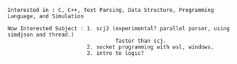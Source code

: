     Interested in : C, C++, Text Parsing, Data Structure, Programming Language, and Simulation
    
    Now Interested Subject : 1. scj2 (experimental? parallel parser, using simdjson and thread.)
                                      faster than scj. 
                             2. socket programming with wsl, windows.
                             3. intro to logic?
